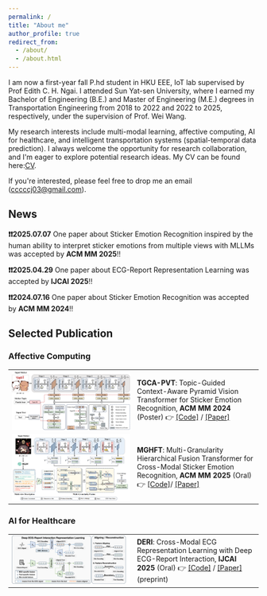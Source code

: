 ```yaml
---
permalink: /
title: "About me"
author_profile: true
redirect_from: 
  - /about/
  - /about.html
---
```


I am now a first-year fall P.hd student in HKU EEE, IoT lab supervised by Prof Edith C. H. Ngai. I attended Sun Yat-sen University, where I earned my Bachelor of Engineering (B.E.) and Master of Engineering (M.E.) degrees in Transportation Engineering from 2018 to 2022 and 2022 to 2025, respectively, under the supervision of Prof. Wei Wang.

My research interests include multi-modal learning, affective computing, AI for healthcare, and intelligent transportation systems (spatial-temporal data prediction). I always welcome the opportunity for research collaboration, and I'm eager to explore potential research ideas. My CV can be found here:[CV](../files/CV_chenjian_20250709.pdf).

If you're interested, please feel free to drop me an email (cccccj03@gmail.com).

## News 
**❗️❗️2025.07.07** One paper about Sticker Emotion Recognition inspired by the human ability to interpret sticker emotions from multiple views with MLLMs was accepted by **ACM MM 2025**!!

**❗️❗️2025.04.29** One paper about ECG-Report Representation Learning was accepted by **IJCAI 2025**!!

**❗️❗️2024.07.16** One paper about Sticker Emotion Recognition was accepted by **ACM MM 2024**!!


## Selected Publication

### Affective Computing
<table>
  <tr>
    <td width="50%">
      <img src="../images/TGCA-PVT.png" alt="TGCA-PVT" width="100%">
    </td>
    <td>
      <strong>TGCA-PVT</strong>: Topic-Guided Context-Aware Pyramid Vision Transformer for Sticker Emotion Recognition, <strong>ACM MM 2024</strong> (Poster)  
      👉 <a href="https://github.com/cccccj-03/TGCA-PVT">[Code]</a> / <a href="https://dl.acm.org/doi/abs/10.1145/3664647.3680781">[Paper]</a>
    </td>
  <tr>
    <td width="50%">
      <img src="../images/MGHFT.png" alt="MGHFT" width="100%">
    </td>
    <td>
      <strong>MGHFT</strong>: Multi-Granularity Hierarchical Fusion Transformer for Cross-Modal Sticker Emotion Recognition, <strong>ACM MM 2025</strong> (Oral)  
      👉 <a href="https://github.com/cccccj-03/MGHFT_ACMMM2025/tree/main">[Code]</a>/ <a href="https://dl.acm.org/doi/abs/10.1145/3664647.3680781">[Paper]</a>
    </td>
  </tr>
</table>

### AI for Healthcare
<table>
    </tr>
    <tr>
    <td width="50%">
      <img src="../images/DERI.png" alt="DERI" width="100%">
    </td>
    <td>
      <strong>DERI</strong>: Cross-Modal ECG Representation Learning with Deep ECG-Report Interaction, <strong>IJCAI 2025</strong> (Oral)  
      👉 <a href="https://github.com/cccccj-03/DERI">[Code]</a> / <a href="https://ijcai-preprints.s3.us-west-1.amazonaws.com/2025/4530.pdf">[Paper]</a>(preprint)
    </td>
  </tr>
</table>

